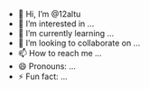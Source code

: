 - 👋 Hi, I’m @12altu
- 👀 I’m interested in ...
- 🌱 I’m currently learning ...
- 💞️ I’m looking to collaborate on ...
- 📫 How to reach me ...
- 😄 Pronouns: ...
- ⚡ Fun fact: ...

<!---
12altu/12altu is a ✨ special ✨ repository because its `README.md` (this file) appears on your GitHub profile.
You can click the Preview link to take a look at your changes.
--->
